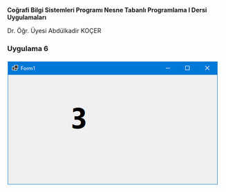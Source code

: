 <p><b>Coğrafi Bilgi Sistemleri Programı Nesne Tabanlı Programlama I Dersi Uygulamaları</b></p>
<p> Dr. Öğr. Üyesi Abdülkadir KOÇER</p>
<H3>Uygulama 6</H3>
<img src="https://github.com/akocer/Nesne-I/blob/main/uyg06/U06.png"/>
